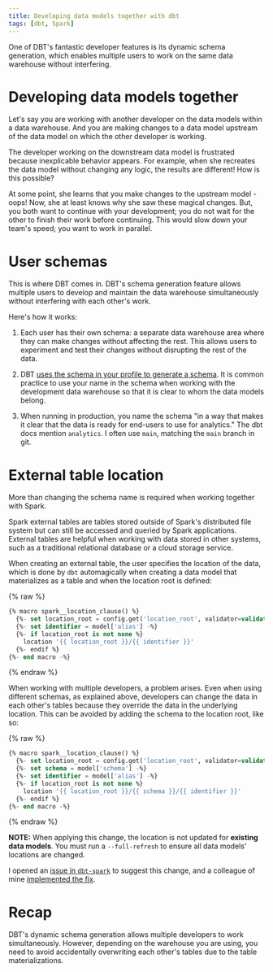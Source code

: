 ```yaml
---
title: Developing data models together with dbt
tags: [dbt, Spark]
---
```


One of DBT's fantastic developer features is its dynamic schema generation, which enables multiple users to work on the same data warehouse without interfering.

# Developing data models together

Let's say you are working with another developer on the data models
within a data warehouse. And you are making changes to a data model upstream of the data model on which the other developer is working.

The developer working on the downstream data model is frustrated because inexplicable behavior appears. For example, when she recreates the data model without changing any logic, the results are different! How is this possible?

At some point, she learns that you make changes to the upstream model - oops! Now, she at least knows why she saw these magical changes. But, you both want to continue with your development; you do not wait for the other to finish their work before continuing. This would slow down your team's speed; you want to work in parallel.

# User schemas

This is where DBT comes in. DBT's schema generation feature allows multiple users to develop and maintain the data warehouse simultaneously without interfering with each other's work.

Here's how it works:

1. Each user has their own schema: a separate data warehouse area where they can make changes without affecting the rest. This allows users to experiment and test their changes without disrupting the rest of the data.

2. DBT [uses the schema in your profile to generate a schema](https://docs.getdbt.com/docs/get-started/connection-profiles#understanding-target-schemas). It is common practice to use your name in the schema when working with the development data warehouse so that it is clear to whom the data models belong.

3. When running in production, you name the schema "in a way that makes it clear that the data is ready for end-users to use for analytics." The dbt docs mention `analytics`. I often use `main`, matching the `main` branch in git.

# External table location

More than changing the schema name is required when working together with Spark.

Spark external tables are tables stored outside of Spark's distributed file system but can still be accessed and queried by Spark applications. External tables are helpful when working with data stored in other systems, such as a traditional relational database or a cloud storage service.

When creating an external table, the user specifies the location of the data, which is done by `dbt` automagically when creating a data model that materializes as a table and when the location root is defined:

{% raw %}
``` sql
{% macro spark__location_clause() %}
  {%- set location_root = config.get('location_root', validator=validation.any[basestring]) -%}
  {%- set identifier = model['alias'] -%}
  {%- if location_root is not none %}
    location '{{ location_root }}/{{ identifier }}'
  {%- endif %}
{%- end macro -%}
```
{% endraw %}

When working with multiple developers, a problem arises. Even when using different schemas, as explained above, developers can change the data in each other's tables because they override the data in the underlying location. This can be avoided by adding the schema to the location root, like so:

{% raw %}
``` sql
{% macro spark__location_clause() %}
  {%- set location_root = config.get('location_root', validator=validation.any[basestring]) -%}
  {%- set schema = model['schema'] -%}
  {%- set identifier = model['alias'] -%}
  {%- if location_root is not none %}
	location '{{ location_root }}/{{ schema }}/{{ identifier }}'
  {%- endif %}
{%- end macro -%}
```
{% endraw %}

**NOTE:** When applying this change, the location is not updated for **existing data models**. You must run a `--full-refresh` to ensure all data models' locations are changed.

I opened an [issue in `dbt-spark`](https://github.com/dbt-labs/dbt-spark/issues/239) to suggest this change, and a colleague of mine [implemented the fix](https://github.com/dbt-labs/dbt-spark/pull/339).

# Recap

DBT's dynamic schema generation allows multiple developers to work
simultaneously. However, depending on the warehouse you are using, you need to avoid accidentally overwriting each other's tables due to the table materializations.

